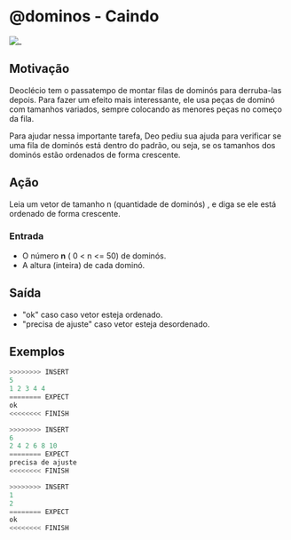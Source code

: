 # @dominos - Caindo

![_](cover.jpg)

## Motivação

Deoclécio tem o passatempo de montar filas de dominós para derruba-las depois. Para fazer um efeito mais interessante, ele usa peças de dominó com tamanhos variados, sempre colocando as menores peças no começo da fila.

Para ajudar nessa importante tarefa, Deo pediu sua ajuda para verificar se uma fila de dominós está dentro do padrão, ou seja, se os tamanhos dos dominós estão ordenados de forma crescente.

## Ação

Leia um vetor de tamanho n (quantidade de dominós) , e diga se ele está ordenado de forma crescente.  
  
### Entrada

* O número **n** ( 0 < n <= 50) de dominós.  
* A altura (inteira) de cada dominó.  

## Saída

* "ok" caso  caso vetor esteja ordenado.
* "precisa de ajuste" caso vetor esteja desordenado.

## Exemplos

``` py
>>>>>>>> INSERT
5
1 2 3 4 4
======== EXPECT
ok
<<<<<<<< FINISH
```

```py
>>>>>>>> INSERT
6
2 4 2 6 8 10
======== EXPECT
precisa de ajuste
<<<<<<<< FINISH
```

```py
>>>>>>>> INSERT
1
2
======== EXPECT
ok
<<<<<<<< FINISH
```
